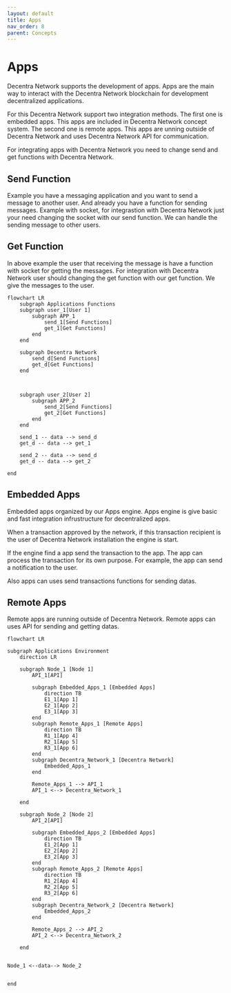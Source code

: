 ```yaml
---
layout: default
title: Apps
nav_order: 8
parent: Concepts
---
```


# Apps

Decentra Network supports the development of apps. Apps are the main way to interact with the Decentra Network blockchain for development decentralized applications.

For this Decentra Network support two integration methods. The first one is embedded apps. This apps are included in Decentra Network concept system. The second one is remote apps. This apps are unning outside of Decentra Network and uses Decentra Network API for communication.


For integrating apps with Decentra Network you need to change send and get functions with Decentra Network.


## Send Function

Example you have a messaging application and you want to send a message to another user. And already you have a function for sending messages. Example with socket, for integrastion with Decentra Network just your need changing the socket with our send function. We can handle the sending message to other users.


## Get Function
In above example the user that receiving the message is have a function with socket for getting the messages. For integration with Decentra Network user should changing the get function with our get function. We give the messages to the user.


```mermaid
flowchart LR
    subgraph Applications Functions
    subgraph user_1[User 1]
        subgraph APP_1
            send_1[Send Functions]
            get_1[Get Functions]
        end
    end

    subgraph Decentra Network
        send_d[Send Functions]
        get_d[Get Functions]
    end



    subgraph user_2[User 2]
        subgraph APP_2
            send_2[Send Functions]
            get_2[Get Functions]
        end
    end

    send_1 -- data --> send_d
    get_d -- data --> get_1

    send_2 -- data --> send_d
    get_d -- data --> get_2

end

```

## Embedded Apps
Embedded apps organized by our Apps engine. Apps engine is give basic and fast integration infrustructure for decentralized apps.

When a transaction approved by the network, if this transaction recipient is the user of Decentra Network installation the engine is start.

If the engine find a app send the transaction to the app. The app can process the transaction for its own purpose. For example, the app can send a notification to the user.

Also apps can uses send transactions functions for sending datas.


## Remote Apps
Remote apps are running outside of Decentra Network. Remote apps can uses API for sending and getting datas. 


```mermaid
flowchart LR

subgraph Applications Environment
    direction LR

    subgraph Node_1 [Node 1]
        API_1[API]

        subgraph Embedded_Apps_1 [Embedded Apps]
            direction TB
            E1_1[App 1]
            E2_1[App 2]
            E3_1[App 3]
        end
        subgraph Remote_Apps_1 [Remote Apps]
            direction TB
            R1_1[App 4]
            R2_1[App 5]
            R3_1[App 6]
        end
        subgraph Decentra_Network_1 [Decentra Network]
            Embedded_Apps_1
        end

        Remote_Apps_1 --> API_1
        API_1 <--> Decentra_Network_1
    
    end

    subgraph Node_2 [Node 2]
        API_2[API]

        subgraph Embedded_Apps_2 [Embedded Apps]
            direction TB
            E1_2[App 1]
            E2_2[App 2]
            E3_2[App 3]
        end
        subgraph Remote_Apps_2 [Remote Apps]
            direction TB
            R1_2[App 4]
            R2_2[App 5]
            R3_2[App 6]
        end
        subgraph Decentra_Network_2 [Decentra Network]
            Embedded_Apps_2
        end

        Remote_Apps_2 --> API_2
        API_2 <--> Decentra_Network_2
    
    end


Node_1 <--data--> Node_2


end
```